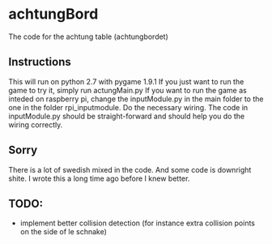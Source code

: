 # achtungBord
The code for the achtung table (achtungbordet)

## Instructions
This will run on python 2.7 with pygame 1.9.1
If you just want to run the game to try it, simply run actungMain.py
If you want to run the game as inteded on raspberry pi, change the inputModule.py in the main folder to the one in the folder rpi_inputmodule.
Do the necessary wiring. The code in inputModule.py should be straight-forward and should help you do the wiring correctly.

## Sorry
There is a lot of swedish mixed in the code. And some code is downright shite. I wrote this a long time ago before I knew better. 

## TODO: 
- implement better collision detection (for instance extra collision points on the side of le schnake)
